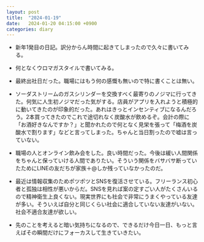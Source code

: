 ```yaml
---
layout: post
title:  "2024-01-19"
date:   2024-01-20 04:15:00 +0900
categories: diary
---
```


- 新年1発目の日記。訳分からん時間に起きてしまったので久々に書いてみる。

- 何となくウロマガスタイルで書いてみる。

- 最終出社日だった。職場にはもう何の感慨も無いので特に書くことは無い。

- ソーダストリームのガスシリンダーを交換すべく最寄りのノジマに行ってきた。何気に人生初ノジマだった気がする。店員がアプリを入れようと積極的に動いてきたのが印象的だった。あれはきっとインセンティブになるんだろう。2本買ってきたのでこれで途切れなく炭酸水が飲めるぞ。会計の際に「お酒好きなんですか？」と聞かれたので何となく見栄を張って「梅酒を炭酸水で割ります」などと言ってしまった。ちゃんと当日割ったので嘘は言っていない。

- 職場の人とオンライン飲み会をした。良い時間だった。今後は緩い人間関係をちゃんと保っていける人間でありたい。そういう関係をバサバサ断っていたためにLINEの友だちが家族＋@しか残っていなかったのだ。

- 最近は情報収集のためポツポツとSNSを復活させている。フリーランス初心者と孤独は相性が悪いからだ。SNSを見れば案の定すごい人がたくさんいるので精神衛生上良くない。現実世界にも社会で非常にうまくやっている友達が多い。そういえば自分と同じくらい社会に適合していない友達がいない。社会不適合友達が欲しい。

- 先のことを考えると暗い気持ちになるので、できるだけ今日一日、もっと言えばその瞬間だけにフォーカスして生きていきたい。
